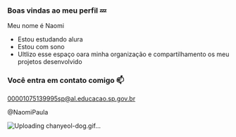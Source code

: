 ### Boas vindas ao meu perfil 💤

 Meu nome é Naomi 

  - Estou estudando alura
  - Estou com sono
  -  Ultlizo esse espaço oara minha organização e compartilhamento os meu projetos desenvolvido

### Você entra em contato comigo 📫 

00001075139995sp@al.educacao.sp.gov.br

@NaomiPaula


![Uploading chanyeol-dog.gif…]()
